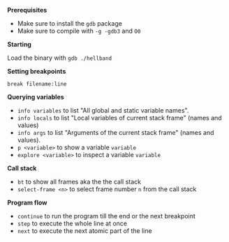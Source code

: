 **Prerequisites**

* Make sure to install the `gdb` package
* Make sure to compile with `-g -gdb3` and `O0`


**Starting**

Load the binary with
`gdb ./hellband`

**Setting breakpoints**

`break filename:line`

**Querying variables**

* `info variables` to list "All global and static variable names".
* `info locals` to list "Local variables of current stack frame" (names and values)
* `info args` to list "Arguments of the current stack frame" (names and values).
* `p <variable>` to show a variable `variable`
* `explore <variable>` to inspect a variable `variable`

**Call stack**

* `bt` to show all frames aka the the call stack
*  `select-frame <n>` to select frame number `n` from the call stack

**Program flow**

* `continue` to run the program till the end or the next breakpoint
* `step` to execute the whole line at once
* `next` to execute the next atomic part of the line
